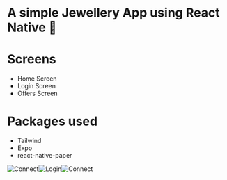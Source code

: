 # A simple Jewellery App using React Native  💍

# Screens  
  - Home Screen
  - Login Screen
  - Offers Screen
# Packages used   
  - Tailwind
  - Expo
  - react-native-paper

![Connect](https://github.com/hussaintaher/JewelleryApp/assets/63205254/f1c5a73b-e535-4c0c-bb00-2b8198ccc0a8)![Login](https://github.com/hussaintaher/JewelleryApp/assets/63205254/3126693b-ec99-4e72-b0d0-ad55ed2f8ba8)![Connect](https://github.com/hussaintaher/JewelleryApp/assets/63205254/9d34be30-ff3f-4afe-8aed-fc3b88b2cb77)





